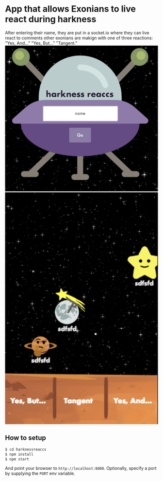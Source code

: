 
# App that allows Exonians to live react during harkness

After entering their name, they are put in a socket.io where they can live react to comments other exonians are makign with one of three reactions:
"Yes, And..."
"Yes, But..."
"Tangent."
![login](https://github.com/StuartRucker/harknessreaccs/blob/master/readmeimages/screenshot2.png?raw=true)
![gameplay](https://github.com/StuartRucker/harknessreaccs/blob/master/readmeimages/screenshot1.png?raw=true)


## How to setup

```
$ cd harknessreaccs
$ npm install
$ npm start
```

And point your browser to `http://localhost:8000`. Optionally, specify
a port by supplying the `PORT` env variable.

